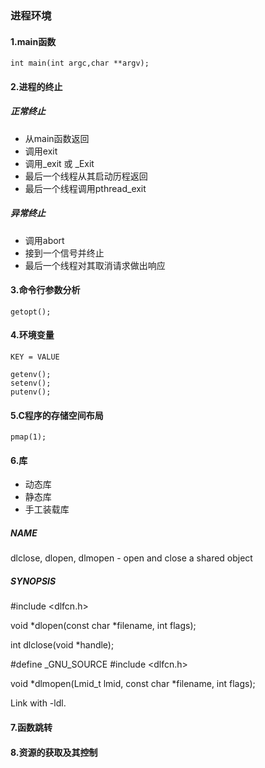 ### 进程环境


#### 1.main函数

    int main(int argc,char **argv);


#### 2.进程的终止

##### 正常终止
- 从main函数返回
- 调用exit
- 调用_exit 或 _Exit
- 最后一个线程从其启动历程返回
- 最后一个线程调用pthread_exit
    
##### 异常终止
- 调用abort
- 接到一个信号并终止
- 最后一个线程对其取消请求做出响应

#### 3.命令行参数分析
    getopt();



#### 4.环境变量
    KEY = VALUE

    getenv();
    setenv();
    putenv();

#### 5.C程序的存储空间布局
    pmap(1);


#### 6.库
* 动态库
* 静态库
* 手工装载库

##### NAME
   dlclose, dlopen, dlmopen - open and close a shared object

##### SYNOPSIS
  #include <dlfcn.h>

  void *dlopen(const char *filename, int flags);

  int dlclose(void *handle);

  #define _GNU_SOURCE
  #include <dlfcn.h>

  void *dlmopen(Lmid_t lmid, const char *filename, int flags);

  Link with -ldl.





#### 7.函数跳转

#### 8.资源的获取及其控制






